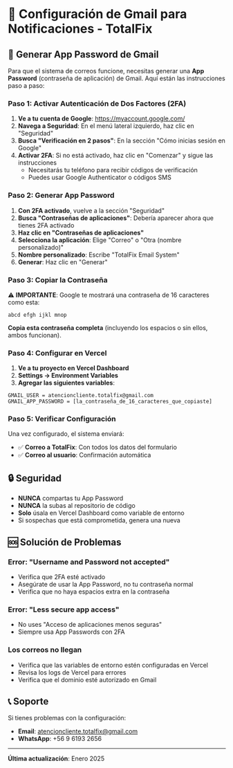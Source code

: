 # 📧 Configuración de Gmail para Notificaciones - TotalFix

## 🔐 Generar App Password de Gmail

Para que el sistema de correos funcione, necesitas generar una **App Password** (contraseña de aplicación) de Gmail. Aquí están las instrucciones paso a paso:

### Paso 1: Activar Autenticación de Dos Factores (2FA)

1. **Ve a tu cuenta de Google**: https://myaccount.google.com/
2. **Navega a Seguridad**: En el menú lateral izquierdo, haz clic en "Seguridad"
3. **Busca "Verificación en 2 pasos"**: En la sección "Cómo inicias sesión en Google"
4. **Activar 2FA**: Si no está activado, haz clic en "Comenzar" y sigue las instrucciones
   - Necesitarás tu teléfono para recibir códigos de verificación
   - Puedes usar Google Authenticator o códigos SMS

### Paso 2: Generar App Password

1. **Con 2FA activado**, vuelve a la sección "Seguridad"
2. **Busca "Contraseñas de aplicaciones"**: Debería aparecer ahora que tienes 2FA activado
3. **Haz clic en "Contraseñas de aplicaciones"**
4. **Selecciona la aplicación**: Elige "Correo" o "Otra (nombre personalizado)"
5. **Nombre personalizado**: Escribe "TotalFix Email System"
6. **Generar**: Haz clic en "Generar"

### Paso 3: Copiar la Contraseña

⚠️ **IMPORTANTE**: Google te mostrará una contraseña de 16 caracteres como esta:
```
abcd efgh ijkl mnop
```

**Copia esta contraseña completa** (incluyendo los espacios o sin ellos, ambos funcionan).

### Paso 4: Configurar en Vercel

1. **Ve a tu proyecto en Vercel Dashboard**
2. **Settings → Environment Variables**
3. **Agregar las siguientes variables**:

```
GMAIL_USER = atencioncliente.totalfix@gmail.com
GMAIL_APP_PASSWORD = [la_contraseña_de_16_caracteres_que_copiaste]
```

### Paso 5: Verificar Configuración

Una vez configurado, el sistema enviará:
- ✅ **Correo a TotalFix**: Con todos los datos del formulario
- ✅ **Correo al usuario**: Confirmación automática

## 🔒 Seguridad

- **NUNCA** compartas tu App Password
- **NUNCA** la subas al repositorio de código
- **Solo** úsala en Vercel Dashboard como variable de entorno
- Si sospechas que está comprometida, genera una nueva

## 🆘 Solución de Problemas

### Error: "Username and Password not accepted"
- Verifica que 2FA esté activado
- Asegúrate de usar la App Password, no tu contraseña normal
- Verifica que no haya espacios extra en la contraseña

### Error: "Less secure app access"
- No uses "Acceso de aplicaciones menos seguras"
- Siempre usa App Passwords con 2FA

### Los correos no llegan
- Verifica que las variables de entorno estén configuradas en Vercel
- Revisa los logs de Vercel para errores
- Verifica que el dominio esté autorizado en Gmail

## 📞 Soporte

Si tienes problemas con la configuración:
- **Email**: atencioncliente.totalfix@gmail.com
- **WhatsApp**: +56 9 6193 2656

---

**Última actualización**: Enero 2025
